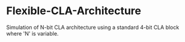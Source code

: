 # Flexible-CLA-Architecture
Simulation of N-bit CLA architecture using a standard 4-bit CLA block where 'N' is variable. 
